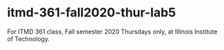 # itmd-361-fall2020-thur-lab5
For ITMD 361 class, Fall semester 2020 Thursdays only, at Illinois Institute of Technology.
